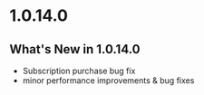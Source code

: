 # 1.0.14.0

## What's New in 1.0.14.0

- Subscription purchase bug fix
- minor performance improvements & bug fixes

